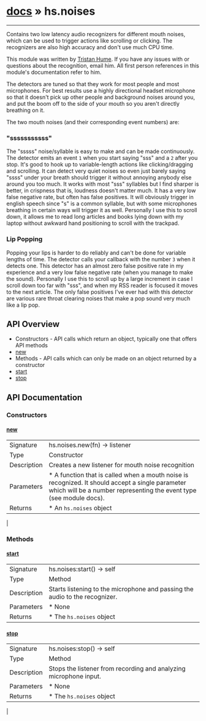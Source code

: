 # [docs](index.md) » hs.noises
---

Contains two low latency audio recognizers for different mouth noises, which can be used to trigger actions like scrolling or clicking.
The recognizers are also high accuracy and don't use much CPU time.

This module was written by [Tristan Hume](http://thume.ca/). If you have any issues with or questions about the recognition, email him.
All first person references in this module's documentation refer to him.

The detectors are tuned so that they work for most people and most microphones. For best results use a highly directional headset microphone so that it doesn't pick up other people and background
noises around you, and put the boom off to the side of your mouth so you aren't directly breathing on it.

The two mouth noises (and their corresponding event numbers) are:

### "sssssssssss"
The "sssss" noise/syllable is easy to make and can be made continuously. The detector emits an event `1` when you start saying "sss" and a `2` after you stop.
It's good to hook up to variable-length actions like clicking/dragging and scrolling. It can detect very quiet noises so even just barely saying "ssss" under your
breath should trigger it without annoying anybody else around you too much. It works with most "sss" syllables but I find sharper is better, in crispness that is, loudness doesn't matter much.
It has a very low false negative rate, but often has false positives. It will obviously trigger in english speech since "s" is a common syllable, but with some microphones breathing in certain ways
will trigger it as well. Personally I use this to scroll down, it allows me to read long articles and books lying down with my laptop without awkward hand positioning to scroll with the trackpad.

### Lip Popping
Popping your lips is harder to do reliably and can't be done for variable lengths of time. The detector calls your callback with the number `3` when it detects one.
This detector has an almost zero false positive rate in my experience and a very low false negative rate (when you manage to make the sound).
Personally I use this to scroll up by a large increment in case I scroll down too far with "sss", and when my RSS reader is focused it moves to the next article.
The only false positives I've ever had with this detector are various rare throat clearing noises that make a pop sound very much like a lip pop.

## API Overview
* Constructors - API calls which return an object, typically one that offers API methods
 * [new](#new)
* Methods - API calls which can only be made on an object returned by a constructor
 * [start](#start)
 * [stop](#stop)

## API Documentation
### Constructors

#### [new](#new)
|             |                 |
| ------------|-----------------|
| Signature   | hs.noises.new(fn) -> listener  |
| Type        | Constructor |
| Description | Creates a new listener for mouth noise recognition |
| Parameters |  * A function that is called when a mouth noise is recognized. It should accept a single parameter which will be a number representing the event type (see module docs). |
| Returns |  * An `hs.noises` object |
 |

### Methods

#### [start](#start)
|             |                 |
| ------------|-----------------|
| Signature   | hs.noises:start() -> self  |
| Type        | Method |
| Description | Starts listening to the microphone and passing the audio to the recognizer. |
| Parameters |  * None |
| Returns |  * The `hs.noises` object |


#### [stop](#stop)
|             |                 |
| ------------|-----------------|
| Signature   | hs.noises:stop() -> self  |
| Type        | Method |
| Description | Stops the listener from recording and analyzing microphone input. |
| Parameters |  * None |
| Returns |  * The `hs.noises` object |
 |
